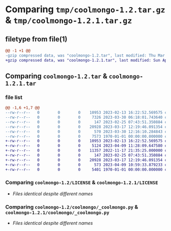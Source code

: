 # Comparing `tmp/coolmongo-1.2.tar.gz` & `tmp/coolmongo-1.2.1.tar.gz`

## filetype from file(1)

```diff
@@ -1 +1 @@
-gzip compressed data, was "coolmongo-1.2.tar", last modified: Thu Mar 30 12:16:20 2023, max compression
+gzip compressed data, was "coolmongo-1.2.1.tar", last modified: Sun Apr  9 11:42:59 2023, max compression
```

## Comparing `coolmongo-1.2.tar` & `coolmongo-1.2.1.tar`

### file list

```diff
@@ -1,6 +1,7 @@
--rw-r--r--   0        0        0    10953 2023-02-13 16:22:52.569575 coolmongo-1.2/LICENSE
--rw-r--r--   0        0        0     7326 2023-03-30 06:18:01.743640 coolmongo-1.2/README.md
--rw-r--r--   0        0        0      147 2023-02-25 07:43:51.350884 coolmongo-1.2/coolmongo/__init__.py
--rw-r--r--   0        0        0    20928 2023-03-17 12:19:46.091354 coolmongo-1.2/coolmongo/_coolmongo.py
--rw-r--r--   0        0        0      570 2023-03-30 12:16:10.284843 coolmongo-1.2/pyproject.toml
--rw-r--r--   0        0        0     7573 1970-01-01 00:00:00.000000 coolmongo-1.2/PKG-INFO
+-rw-r--r--   0        0        0    10953 2023-02-13 16:22:52.569575 coolmongo-1.2.1/LICENSE
+-rw-r--r--   0        0        0     5124 2023-04-09 11:28:09.647580 coolmongo-1.2.1/README.md
+-rw-r--r--   0        0        0    11357 2022-11-17 21:35:25.000000 coolmongo-1.2.1/coolmongo/Licenses of dependent packages/pymongo/LICENSE
+-rw-r--r--   0        0        0      147 2023-02-25 07:43:51.350884 coolmongo-1.2.1/coolmongo/__init__.py
+-rw-r--r--   0        0        0    20928 2023-03-17 12:19:46.091354 coolmongo-1.2.1/coolmongo/_coolmongo.py
+-rw-r--r--   0        0        0      573 2023-04-09 10:59:33.879233 coolmongo-1.2.1/pyproject.toml
+-rw-r--r--   0        0        0     5401 1970-01-01 00:00:00.000000 coolmongo-1.2.1/PKG-INFO
```

### Comparing `coolmongo-1.2/LICENSE` & `coolmongo-1.2.1/LICENSE`

 * *Files identical despite different names*

### Comparing `coolmongo-1.2/coolmongo/_coolmongo.py` & `coolmongo-1.2.1/coolmongo/_coolmongo.py`

 * *Files identical despite different names*

